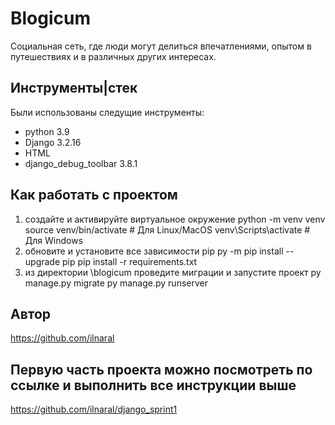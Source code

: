 # Blogicum
 Социальная сеть, где люди могут делиться впечатлениями, опытом в путешествиях и в различных других интересах.
## Инструменты|стек
 Были использованы следущие инструменты:
  - python 3.9
  - Django 3.2.16
  - HTML
  - django_debug_toolbar 3.8.1
## Как работать с проектом
 1. создайте и активируйте виртуальное окружение
    python -m venv venv
    source venv/bin/activate # Для Linux/MacOS
    venv\Scripts\activate # Для Windows
 2. обновите и установите все зависимости pip 
    py -m pip install --upgrade pip
    pip install -r requirements.txt 
 3. из директории \blogicum проведите миграции и запустите  проект 
    py manage.py migrate
    py manage.py runserver
## Автор
https://github.com/ilnaral
## Первую часть проекта можно посмотреть по ссылке и выполнить все инструкции выше
https://github.com/ilnaral/django_sprint1
